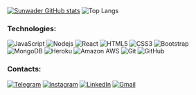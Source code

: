[![Sunwader GitHub stats](https://github-readme-stats.vercel.app/api?username=Sunwader&count_private=true&theme=gotham&hide=contribs,prs&show_icons=true)](https://github.com/anuraghazra/github-readme-stats)
![Top Langs](https://github-readme-stats.vercel.app/api/top-langs/?username=Sunwader&hide=TeX&layout=compact&theme=gotham)

### Technologies:

![JavaScript](https://img.shields.io/badge/-JavaScript-black?style=flat-square&logo=javascript)
![Nodejs](https://img.shields.io/badge/-Nodejs-black?style=flat-square&logo=Node.js)
![React](https://img.shields.io/badge/-React-black?style=flat-square&logo=react)
![HTML5](https://img.shields.io/badge/-HTML5-E34F26?style=flat-square&logo=html5&logoColor=white)
![CSS3](https://img.shields.io/badge/-CSS3-1572B6?style=flat-square&logo=css3)
![Bootstrap](https://img.shields.io/badge/-Bootstrap-563D7C?style=flat-square&logo=bootstrap)
![MongoDB](https://img.shields.io/badge/-MongoDB-black?style=flat-square&logo=mongodb)
![Heroku](https://img.shields.io/badge/-Heroku-430098?style=flat-square&logo=heroku)
![Amazon AWS](https://img.shields.io/badge/Amazon%20AWS-232F3E?style=flat-square&logo=amazon-aws)
![Git](https://img.shields.io/badge/-Git-black?style=flat-square&logo=git)
![GitHub](https://img.shields.io/badge/-GitHub-181717?style=flat-square&logo=github)

### Contacts:
[![Telegram](https://img.shields.io/badge/-Telegram-090909?style=for-the-badge&logo=telegram&logoColor=27A0D9)](https://t.me/uwader)
[![Instagram](https://img.shields.io/badge/-Instagram-090909?style=for-the-badge&logo=instagram&logoColor=B4068E)](https://www.instagram.com/sunwader)
[![LinkedIn](https://img.shields.io/badge/-LinkedIn-090909?style=for-the-badge&logo=linkedin&logoColor=007BB6)](https://www.linkedin.com/in/sunwader)
[![Gmail](https://img.shields.io/badge/-sunwader@gmail.com-090909?style=for-the-badge&logo=Gmail&logoColor=007BB6&link=mailto:sunwader@gmail.com)](mailto:sunwader@gmail.com)
